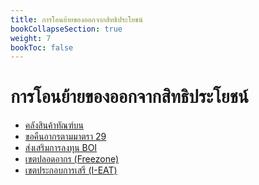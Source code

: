 ```yaml
---
title: การโอนย้ายของออกจากสิทธิประโยชน์
bookCollapseSection: true
weight: 7
bookToc: false
---
```


การโอนย้ายของออกจากสิทธิประโยชน์
===

-   [คลังสินค้าทัณฑ์บน](bond/)
-   [ขอคืนอากรตามมาตรา 29](section_29/)
-   [ส่งเสริมการลงทุน BOI](boi/)
-   [เขตปลอดอากร (Freezone)](freezone/)  
-   [เขตประกอบการเสรี (I-EAT)](i-eat/)